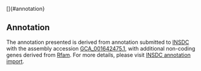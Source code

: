 []{#annotation}

Annotation
----------

The annotation presented is derived from annotation submitted to
[INSDC](http://www.insdc.org) with the assembly accession
[GCA\_001642475.1](http://www.ebi.ac.uk/ena/data/view/GCA_001642475.1),
with additional non-coding genes derived from
[Rfam](http://rfam.xfam.org/). For more details, please visit [INSDC
annotation
import](http://ensemblgenomes.org/info/data/insdc_annotation).
